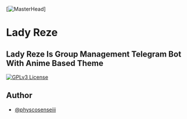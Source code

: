 [![MasterHead](https://c4.wallpaperflare.com/wallpaper/908/206/447/chainsaw-man-looking-at-viewer-reze-chainsaw-man-dark-hair-bomb-devil-hd-wallpaper-preview.jpg)]
# Lady Reze




## Lady Reze Is Group Management Telegram Bot With Anime Based Theme

 


[![GPLv3 License](https://img.shields.io/badge/License-GPL%20v3-yellow.svg)](https://opensource.org/licenses/)

## Author

- [@physcosenseiii](https://www.github.com/physcosenseiii)

